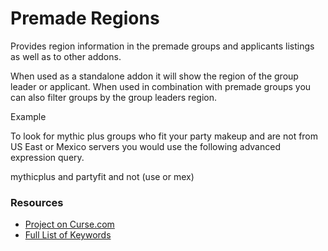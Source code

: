 # Premade Regions

Provides region information in the premade groups and applicants listings as well as to other addons.

When used as a standalone addon it will show the region of the group leader or applicant.  When used in combination with premade groups you can also filter groups by the group leaders region.

Example

To look for mythic plus groups who fit your party makeup and are not from US East or Mexico servers you would use the following advanced expression query.

mythicplus and partyfit and not (use or mex)

<h3>Resources</h3>
<ul>
<li><a href="https://mods.curse.com/addons/wow/premade-regions" rel="nofollow">Project on Curse.com</a></li>
<li><a href="https://github.com/0xbs/premade-groups-filter/wiki/Keywords" title="Full List of Keywords">Full List of Keywords</a></li>
</ul>
